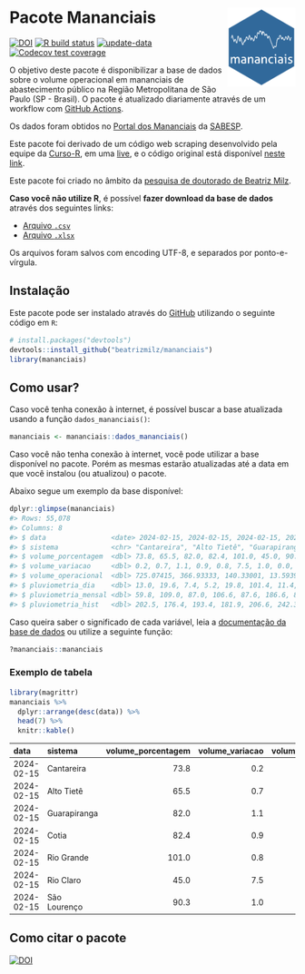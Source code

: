 
<!-- README.md is generated from README.Rmd. Please edit that file -->

# Pacote Mananciais <img src="man/figures/hexlogo.png" align="right" width = "120px"/>

<!-- badges: start -->

[![DOI](https://zenodo.org/badge/DOI/10.5281/zenodo.4733056.svg)](https://doi.org/10.5281/zenodo.4733056)
[![R build
status](https://github.com/beatrizmilz/mananciais/workflows/R-CMD-check/badge.svg)](https://github.com/beatrizmilz/mananciais/actions)
[![update-data](https://github.com/beatrizmilz/mananciais/actions/workflows/2-update_data.yaml/badge.svg)](https://github.com/beatrizmilz/mananciais/actions/workflows/2-update_data.yaml)
[![Codecov test
coverage](https://codecov.io/gh/beatrizmilz/mananciais/branch/master/graph/badge.svg)](https://codecov.io/gh/beatrizmilz/mananciais?branch=master)
<!-- badges: end -->

O objetivo deste pacote é disponibilizar a base de dados sobre o volume
operacional em mananciais de abastecimento público na Região
Metropolitana de São Paulo (SP - Brasil). O pacote é atualizado
diariamente através de um workflow com [GitHub
Actions](https://github.com/beatrizmilz/mananciais/actions).

Os dados foram obtidos no [Portal dos
Mananciais](http://mananciais.sabesp.com.br/Situacao) da
[SABESP](http://site.sabesp.com.br/site/Default.aspx).

Este pacote foi derivado de um código web scraping desenvolvido pela
equipe da [Curso-R](https://www.curso-r.com/), em uma
[live](https://youtu.be/jvZIxrMmOcQ), e o código original está
disponível [neste
link](https://github.com/curso-r/lives/blob/master/drafts/20200730_scraper_sabesp.R).

Este pacote foi criado no âmbito da [pesquisa de doutorado de Beatriz
Milz](https://beatrizmilz.github.io/tese/).

**Caso você não utilize R**, é possível **fazer download da base de
dados** através dos seguintes links:

- [Arquivo
  `.csv`](https://github.com/beatrizmilz/mananciais/raw/master/inst/extdata/mananciais.csv)
- [Arquivo
  `.xlsx`](https://github.com/beatrizmilz/mananciais/blob/master/inst/extdata/mananciais.xlsx?raw=true)

Os arquivos foram salvos com encoding UTF-8, e separados por
ponto-e-vírgula.

## Instalação

Este pacote pode ser instalado através do [GitHub](https://github.com/)
utilizando o seguinte código em `R`:

``` r
# install.packages("devtools")
devtools::install_github("beatrizmilz/mananciais")
library(mananciais)
```

## Como usar?

Caso você tenha conexão à internet, é possível buscar a base atualizada
usando a função `dados_mananciais()`:

``` r
mananciais <- mananciais::dados_mananciais() 
```

Caso você não tenha conexão à internet, você pode utilizar a base
disponível no pacote. Porém as mesmas estarão atualizadas até a data em
que você instalou (ou atualizou) o pacote.

Abaixo segue um exemplo da base disponível:

``` r
dplyr::glimpse(mananciais)
#> Rows: 55,078
#> Columns: 8
#> $ data                <date> 2024-02-15, 2024-02-15, 2024-02-15, 2024-02-15, 2…
#> $ sistema             <chr> "Cantareira", "Alto Tietê", "Guarapiranga", "Cotia…
#> $ volume_porcentagem  <dbl> 73.8, 65.5, 82.0, 82.4, 101.0, 45.0, 90.3, 73.6, 6…
#> $ volume_variacao     <dbl> 0.2, 0.7, 1.1, 0.9, 0.8, 7.5, 1.0, 0.0, 0.4, 2.0, …
#> $ volume_operacional  <dbl> 725.07415, 366.93333, 140.33001, 13.59396, 113.330…
#> $ pluviometria_dia    <dbl> 13.0, 19.6, 7.4, 5.2, 19.8, 101.4, 11.4, 17.3, 38.…
#> $ pluviometria_mensal <dbl> 59.8, 109.0, 87.0, 106.6, 87.6, 186.6, 88.4, 46.8,…
#> $ pluviometria_hist   <dbl> 202.5, 176.4, 193.4, 181.9, 206.6, 242.3, 230.5, 2…
```

Caso queira saber o significado de cada variável, leia a [documentação
da base de
dados](https://beatrizmilz.github.io/mananciais/reference/mananciais.html)
ou utilize a seguinte função:

``` r
?mananciais::mananciais
```

### Exemplo de tabela

``` r
library(magrittr)
mananciais %>% 
  dplyr::arrange(desc(data)) %>% 
  head(7) %>%
  knitr::kable()
```

| data       | sistema      | volume_porcentagem | volume_variacao | volume_operacional | pluviometria_dia | pluviometria_mensal | pluviometria_hist |
|:-----------|:-------------|-------------------:|----------------:|-------------------:|-----------------:|--------------------:|------------------:|
| 2024-02-15 | Cantareira   |               73.8 |             0.2 |          725.07415 |             13.0 |                59.8 |             202.5 |
| 2024-02-15 | Alto Tietê   |               65.5 |             0.7 |          366.93333 |             19.6 |               109.0 |             176.4 |
| 2024-02-15 | Guarapiranga |               82.0 |             1.1 |          140.33001 |              7.4 |                87.0 |             193.4 |
| 2024-02-15 | Cotia        |               82.4 |             0.9 |           13.59396 |              5.2 |               106.6 |             181.9 |
| 2024-02-15 | Rio Grande   |              101.0 |             0.8 |          113.33068 |             19.8 |                87.6 |             206.6 |
| 2024-02-15 | Rio Claro    |               45.0 |             7.5 |            6.14515 |            101.4 |               186.6 |             242.3 |
| 2024-02-15 | São Lourenço |               90.3 |             1.0 |           80.19581 |             11.4 |                88.4 |             230.5 |

## Como citar o pacote

[![DOI](https://zenodo.org/badge/DOI/10.5281/zenodo.4733056.svg)](https://doi.org/10.5281/zenodo.4733056)
